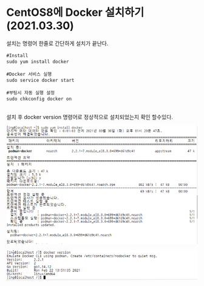 # CentOS8에 Docker 설치하기 (2021.03.30)

설치는 명령어 한줄로 간단하게 설치가 끝난다.

 ```
#Install
sudo yum install docker
 
#Docker 서비스 실행
sudo service docker start
 
#부팅시 자동 실행 설정
sudo chkconfig docker on
  
 ```

설치 후 docker version 명령어로 정상적으로 설치되었는지 확인 할수있다.

![설치](./os/Docker/installOnLinux/1.PNG)

![버전확인](./os/Docker/installOnLinux/2.PNG)